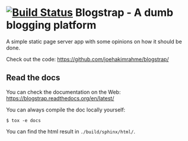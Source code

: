 [![Build Status](https://api.travis-ci.org/joehakimrahme/blogstrap.png)](https://api.travis-ci.org/joehakimrahme/blogstrap)
Blogstrap - A dumb blogging platform
====================================

A simple static page server app with some opinions on how it should be
done.

Check out the code: https://github.com/joehakimrahme/blogstrap/

Read the docs
-------------

You can check the documentation on the Web: https://blogstrap.readthedocs.org/en/latest/

You can always compile the doc locally yourself:

    $ tox -e docs

You can find the html result in `./build/sphinx/html/`.
